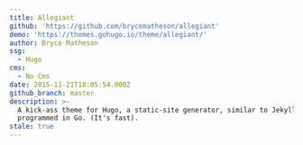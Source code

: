 ```yaml
---
title: Allegiant
github: 'https://github.com/brycematheson/allegiant'
demo: 'https://themes.gohugo.io/theme/allegiant/'
author: Bryce Matheson
ssg:
  - Hugo
cms:
  - No Cms
date: 2015-11-21T18:05:54.000Z
github_branch: master
description: >-
  A kick-ass theme for Hugo, a static-site generator, similar to Jekyll, but
  programmed in Go. (It's fast).
stale: true
---
```

